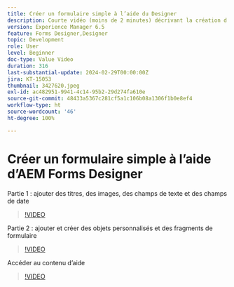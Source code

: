 ```yaml
---
title: Créer un formulaire simple à l’aide du Designer
description: Courte vidéo (moins de 2 minutes) décrivant la création d’un formulaire simple
version: Experience Manager 6.5
feature: Forms Designer,Designer
topic: Development
role: User
level: Beginner
doc-type: Value Video
duration: 316
last-substantial-update: 2024-02-29T00:00:00Z
jira: KT-15053
thumbnail: 3427620.jpeg
exl-id: ac482951-9941-4c14-95b2-29d274fa610e
source-git-commit: 48433a5367c281cf5a1c106b08a1306f1b0e8ef4
workflow-type: ht
source-wordcount: '46'
ht-degree: 100%

---
```


# Créer un formulaire simple à l’aide d’AEM Forms Designer

Partie 1 : ajouter des titres, des images, des champs de texte et des champs de date

>[!VIDEO](https://video.tv.adobe.com/v/3427620/?learn=on)

Partie 2 : ajouter et créer des objets personnalisés et des fragments de formulaire

>[!VIDEO](https://video.tv.adobe.com/v/3427621/?learn=on)

Accéder au contenu d’aide

>[!VIDEO](https://video.tv.adobe.com/v/3427622/?learn=on)

